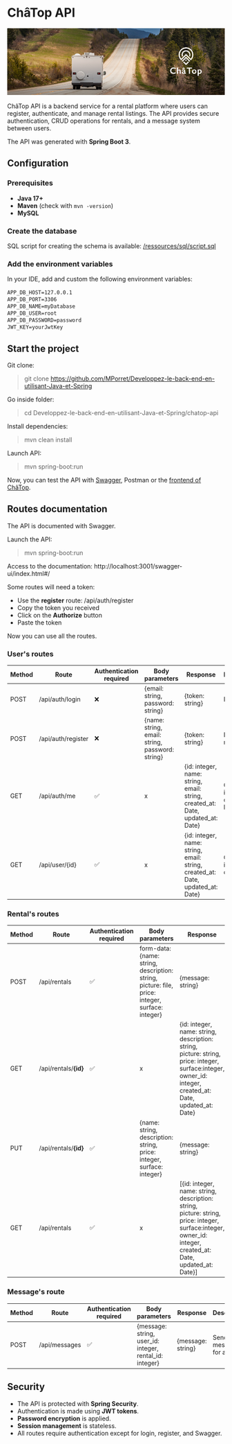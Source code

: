 # ChâTop API

![ChâTop cover](/src/assets/1666686016025_P3_Banner_V2.png)

ChâTop API is a backend service for a rental platform where users can register, authenticate, and manage rental listings. The API provides secure authentication, CRUD operations for rentals, and a message system between users.

The API was generated with **Spring Boot 3**.

## Configuration

### Prerequisites

- **Java 17+**
- **Maven** (check with `mvn -version`)
- **MySQL**

### Create the database

SQL script for creating the schema is available: [/ressources/sql/script.sql](../ressources/sql/script.sql)

### Add the environment variables

In your IDE, add and custom the following environment variables:
```
APP_DB_HOST=127.0.0.1
APP_DB_PORT=3306
APP_DB_NAME=myDatabase
APP_DB_USER=root
APP_DB_PASSWORD=password
JWT_KEY=yourJwtKey
```

## Start the project

Git clone:
> git clone https://github.com/MPorret/Developpez-le-back-end-en-utilisant-Java-et-Spring

Go inside folder:
> cd  Developpez-le-back-end-en-utilisant-Java-et-Spring/chatop-api

Install dependencies:
> mvn clean install

Launch API:
> mvn spring-boot:run
 
Now, you can test the API with [Swagger](http://localhost:3001/swagger-ui/index.html#/), Postman or the [frontend of ChâTop](https://github.com/MPorret/Developpez-le-back-end-en-utilisant-Java-et-Spring).

## Routes documentation

The API is documented with Swagger.

Launch the API:
> mvn spring-boot:run

Access to the documentation: http://localhost:3001/swagger-ui/index.html#/

Some routes will need a token:
- Use the **register** route: /api/auth/register
- Copy the token you received
- Click on the **Authorize** button
- Paste the token

Now you can use all the routes.

### User's routes

| Method | Route              | Authentication required | Body parameters                                         | Response                                                                                        | Description                        |
|--------|--------------------|-------------------------|---------------------------------------------------------|-------------------------------------------------------------------------------------------------|------------------------------------|
| POST   | /api/auth/login    | ❌                       | {email: string,<br/>password: string}                   | {token: string}                                                                                 | Log an user                        |
| POST   | /api/auth/register | ❌                       | {name: string,<br/>email: string,<br/>password: string} | {token: string}                                                                                 | Register un new user               |
| GET    | /api/auth/me       | ✅                       | x                                                       | {id: integer,<br/>name: string,<br/>email: string,<br/>created_at: Date,<br/>updated_at: Date}  | Get information of the logged user |
| GET    | /api/user/{id}     | ✅                       | x                                                       | {id: integer,<br/>name: string,<br/>email: string,<br/>created_at: Date,<br/>updated_at: Date}  | Get information of an user         |

### Rental's routes
| Method | Route                 | Authentication required | Body parameters                                                                                                  | Response                                                                                                                                                                                     | Description              |
|--------|-----------------------|-------------------------|------------------------------------------------------------------------------------------------------------------|----------------------------------------------------------------------------------------------------------------------------------------------------------------------------------------------|--------------------------|
| POST   | /api/rentals          | ✅                       | form-data: {name: string,<br/>description: string,<br/>picture: file,<br/> price: integer,<br/>surface: integer} | {message: string}                                                                                                                                                                            | Add a new rental         |
| GET    | /api/rentals/**{id}** | ✅                       | x                                                                                                                | {id: integer,<br/>name: string,<br/>description: string, <br/>picture: string,<br/>price: integer,<br/>surface:integer,<br/>owner_id: integer,<br/>created_at: Date,<br/>updated_at: Date}   | Get a specific rental    |
| PUT    | /api/rentals/**{id}** | ✅                       | {name: string,<br/>description: string,<br/> price: integer,<br/>surface: integer}                               | {message: string}                                                                                                                                                                            | Update a specific rental |
| GET    | /api/rentals          | ✅                       | x                                                                                                                | [{id: integer,<br/>name: string,<br/>description: string, <br/>picture: string,<br/>price: integer,<br/>surface:integer,<br/>owner_id: integer,<br/>created_at: Date,<br/>updated_at: Date}] | Get all rentals          |

### Message's route
| Method | Route         | Authentication required | Body parameters                                                 | Response          | Description                 |
|--------|---------------|-------------------------|-----------------------------------------------------------------|-------------------|-----------------------------|
| POST   | /api/messages | ✅                       | {message: string,<br/>user_id: integer,<br/>rental_id: integer} | {message: string} | Send a message for a rental |

## Security

- The API is protected with **Spring Security**.
- Authentication is made using **JWT tokens**.
- **Password encryption** is applied.
- **Session management** is stateless.
- All routes require authentication except for login, register, and Swagger.
